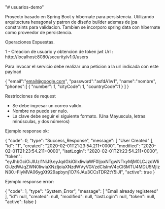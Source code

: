 "# usuarios-demo" 

Proyecto basado en Spring Boot y hibernate para persistencia. Utilizando arquitectura hexagonal y patron de diseño builder ademas de jpa constraints para validacion. Tambien se incorporo spring data con hibernate como proveedor de persistencia.

Operaciones Expuestas.

1 - Creacion de usuario y obtencion de token jwt
Url : http://localhost:8080/security/v1.0/users

Para invocar el servicio debe realizar una peticion a la url indicada con este payload

{
	"email":"email@google.com",
	"password":"asfdA1w1",
	"name":"nombre",
	"phones":[
		{
			"number": 1,
			"cityCode": 1,
			"countryCode":1
		}
		]
}

Restricciones de request

- Se debe ingresar un correo valido.
- Nombre no puede ser nulo.
- La clave debe seguir el siguiente formato. (Una
Mayuscula, letras minúsculas, y dos números)

Ejemplo response ok:

{
    "code": 0,
    "type": "Success_Response",
    "message": [
        "User Created"
    ],
    "id": "1",
    "created": "2020-02-01T21:23:54.211+0000",
    "modified": "2020-02-01T21:23:54.211+0000",
    "lastLogin": "2020-02-01T21:23:54.211+0000",
    "token": "eyJhbGciOiJIUzI1NiJ9.eyJqdGkiOiIxIiwiaWF0IjoxNTgwNTkyMjM0LCJzdWIiOiJzdWJqZWN0IiwiaXNzIjoiaXNzdWVyVGVzdCIsImV4cCI6MTU4MDU5MjIzN30.-FIyMVA06ygXt929apbynj1O7KJAu3CCsTDRZtY5iJI",
    "active": true
}

Ejemplo response error:

{
    "code": 1,
    "type": "System_Error",
    "message": [
        "Email already registered"
    ],
    "id": null,
    "created": null,
    "modified": null,
    "lastLogin": null,
    "token": null,
    "active": false
}
